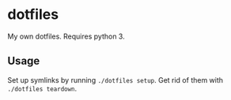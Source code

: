 # dotfiles

My own dotfiles. Requires python 3.

## Usage

Set up symlinks by running `./dotfiles setup`.
Get rid of them with `./dotfiles teardown`.
